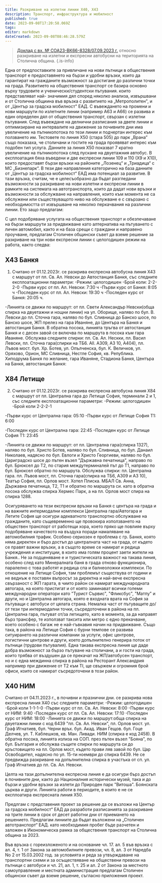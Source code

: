 ```yaml
---
title: Разкриване на излетни линии Х40, Х43
description: Транспорт, инфраструктура и мобилност
published: true
date: 2023-09-08T17:20:58.069Z
tags: 
editor: markdown
dateCreated: 2023-09-08T08:46:28.579Z
---
```


> [Доклад с вх. № СОА23-ВК66-8328/07.09.2023 г.](https://drive.google.com/file/d/1dKxoC5l5t6EgVoVAcrwUGX08GfxxLk8q/view?usp=drive_link) относно разкриване на излетни и експресни автобусни на територията на Столична община.
{.is-info}

Една от предпоставките за привличане на нови пътници в обществения транспорт е предоставянето на бързи и удобни връзки, които да гарантират на гражданите възможност за достигане до различни точки на града. Развитието на обществения транспорт се базира основно върху трудовите и ученически/студентски пътувания. които представляват най- значимия дял според няколко анализа, извършвани и от Столична общиина във връзка с развитието на „Метрополитен", и от „Център за градска мобилност" ЕАД. С въвеждането на промени и нови маршрути по излетните линии (например А63 и А66) се развива и един определен дял от обществения транспорт, свързан с излетни пътувания. След въвеждане на делнични разписания за двете линии и оптимизиране на интервалите на движение за почивните дни има увеличение на пътникопотока по тези линии и подчертан интерес към ползването им. Тестовете по линия Х50 (стара 505) до парк „Врана” също показаха, че столичани и гостите на града проявяват интерес към подобен тип услуга. Данните за линия Х50 показват 7 кратно увеличение на пътникопотока след пускане на двуетажния автобус. В експлоатация бяха въведени и две експресни линии 109 и 110 (Х9 и Х10), които предоставят бързи връзки на районите „Лозенец“ и „Триадица“ с МС „Бизнепарк“. В тези две направления категорично на база данните от „Център за градска мобилност“ ЕАД има потенциал за развитие. В тази връзка, считам, че е целесъобразно да бъдат разгледани възможности за разкриване на нови излетни и експресни линии в рамките на системата на автотранспорта, които да дадат нови връзки и възможности за обслужване на направления, които към момента не са обслужени или съществуващото ниво на обслужване е с свързано с необходимостта от извършване на няколко перкачвания на различни линии. Ето защо предлагам:

С цел подобряване услугата на обществения транспорт и обезпечаване на бързи маршрути за придвижване като алтернатива на пътуването с личен автомобил, както и на база срещи с граждани и направено проучване, предлагам Столичен общински съвет да вземе решение за разкриване на три нови експресни линии с целогодишен режим на работа, както следва:

## X43 Банкя
1. Считано от 01.12.2023г. се разкрива експресна автобусна линия Х43 с маршрут от пл. Св. Ал. Невски до Автостанция Банкя, със следните експлоатационни параметри: 
-Режим: целогодишен 
-Брой коли: 2-2-2-0 
-Първи курс от пл. Ал. Невски: 7:30 ч 
-Първи курс от Банкя: 8:05 ч 
-Последен курс от пл. Ал. Невски: 19:30 ч 
-Последен курс от Банкя: 20:05 ч. 

-Линията се движи по маршрут: от пл. Свети Александър Невски(обща спирка на двуетажни и нощни линии) на ул. Оборище, наляво по бул. В. Левски до пл. Сточна гара, наляво по бул. Сливница до Банско шосе, по Банско шосе, ЖП прелез на гара Иваняне, до Центъра на Банкя и автостанция Банкя. В обратна посока, линията тръгва от автостанция Банкя и с десен завой се включва по маршрута в посока към гара Иваняне. Обслужва следните спирки: пл. Св. Ал. Нескки, пл. Васил Левски, пл. Сточна гара(спирки на ТБ6. All. А309, АЗ 10, А404), пл. Лъвов мост. бул. Хр. Ботев, ул. Опълченска, бул. К. Величков, ул. Оряхово, Орион, МС Сливница, Нестле София, кв. Република. Хиподрума Банкя по желание, гара Иваняне, Стадиона Банкя, Центъра на Банкя, автостанция Банкя:

## X84 Летище
2. Считано от 01.12.2023г. се разкрива експресна автобусна линия Х84 с маршрут от пл. Централна гара до Летище София, терминали 2 и 1, със следните експлоатационни параметри: -Режим: целогодишен -Брой коли 2-2-2-1 

-Първи курс от Централна гара: 05:10 -Първи курс от Летище София Т1: 6:00 

-Последен курс от Централна гара: 22:45 -Последен курс от Летище София Т1: 23:45 

-Линията се движи по маршрут: от пл. Централна гара(спирка 1327), наляво по бул. Христо Ботев, наляво по бул. Сливница, по бул. Данаил Николаев, надясно по бул. Евлоги и Христо Георгиеви, наляво по бул. Цариградско шосе до пътен възел "Държавна печатница", направо по бул. Брюксел до Т2, по стария междутерминалей път до Т1, направо по бул. Брюксел обратно по маршрута. Обслужва спирки: пл. Централна гара. пл. Лъвов мост, пл. Сточна гара(спирка на ТБ6, А309 и АЗ 10), Театър София, пл. Орлов мост. Хотел Плиска. МБАЛ Св. Анна, Държавна печатница, Т2, Т1 и обратно по маршрута си. като в обратна посока обслужва спирка Хермес Парк, а на пл. Орлов мост спира на спирка 1288.

Осигуряването на тези експресни връзки на Банкя с центъра на града и на важните интермодални комплекси Централна гара/Автогара и Летите София ще осигури адекватното транспортно обслужване на гражданите, като същевременно ще провокира използването на обществен транспорт от работещи хора, което пряко ще повлияе върху подобряване качеството на въздуха поради намаляване на автомобилния трафик. Особено сериозен е проблема с гр. Банкя, която няма директен и бърз достъп до централната част на града, от където се правят важни връзки, а в същото време се намират и редица учреждения и институции, в които има голям процент заети жители на Банкя.. Не за подценяване е и туристическата важност на такава линия, особено след като Минералната баня в града отново функционира, паралелно с това работят и редица спа и балнеоложки комплекси. По отношение на Летище София, там проблемът съществува от години и не веднъж е поставян въпросът за директна и най-вече експресна свързаност с ЖП гарата, в чиито район се намират международната автогара, на която пристигат и от която заминават всички големи международни оператори като "Турист Сървис", "Фликсбус", "Матпу" и други, но и Централна автогара, която е входната врата на София за пътуващи с автобуси от цялата страна. Немалка част от пътуващите до/от тези три интермодални точки, съсредоточени в района на пл. Централна гара, пътуват от/за летището, като в момента, за да направят бърз трансфер, те използват таксита или метро с едно прекачване, което особено с багаж не е най-гъвкавия начин на придвижване. Също така, в района на Летище София с бурни темпове се развива ситуирането на различни компании за услуги, офис центрове, логистични центрове и други, което допълнително генерира поток от пътници (трудови пътувалия). Една такава експресна линия ще даде добра възможност за бързо пътуване на столичани, а и гости на града, които трябва от въздушен да се прекачат на ЖП/автобусен транспорт, но и с една междинна спирка в района на Ресторант Александрия например при движение от Т2 към TI, ще свържем и огромния брой офиси, които се намират съсредоточени в този район. 

## X40 НИМ
Считано от 04.11.2023 г., в почивни и празнични дни. се разкрива нова експресна линия Х40 със следните параметри: -Режим: целогодишен 
-Брой коли 1-1-1-0 
-Първи курс от пл. Св. Ал. Невски: 8:00 -Първи курс от НИМ: 9:40 -Последен курс от пл. Св. Ал. Невски: 17:10 
-Последен курс от НИМ: 18:00 
-Линията се движи по маршрут:обща спирка на двуетажни линии с код 6439 "пл. Св. Ал. Невски", пл. Орлов мост. ул. Граф Игнатиев, бул. Черни връх. бул. Акад. Иван Гещов. бул. Гоце Делчев, ул. Т. Каблешков, кв. Ман. Ливади. НИМ (спирка е код 2458). В обратна посока, линията излиза на СОП. през пътен възел "Бояна", по бул. България и обслужва същите спирки по маршрута си до кръстовището на пл. Орлов мост, където прави ляв завой по бул. Цар Освободител, надясно по ул. 15-ти ноември до спирка 6439. Не се предвижда разкриване на допълнителна спирка в участъка от сп. ул. Граф Игнатиев до пл. Св. Ал. Невски.

Целта на тази допълнителна експресна линия е да осигури бърз достъп в почивните дни, както до Националния исторически музей, така и до бързи и удобни връзки за излети до Природен парк "Витоша". Боянската църква и други. Линията работи в периодите, в които е не се експлоатира експресната линия Х50.

Предлгам с представения проект за решение да се възложи на Център за градска мобилност“ ЕАД да разработи разписанията за разкриване на трите линии в срок от десет работни дни от приемането на решението. Предлагам линиите да бъдат възложени на „Столичен автотранспорт“ ЕАД. като необходимия пробег бъде разчетен и заложен в Икономическа рамка за обществения транспорт на Столична община за 2023. 

Във връзка с гореизложеното и на основание чл. 17. ал. 5 във връзка с ал. 4, т. 1 от Закона за автомобилните превози, чл. 8, ал. 3 от Наредба No 2 от 15.03.2002 год. за условията и реда за утвърждаване на транспортни схеми и за осъществяване на обществени превози на пътници с автобуси и чл. 21, ал. 1, т. 25 и ал. 2 от Закона за местното самоуправление и местната администрация предлагам Столичен общински съвет да вземе решение, съгласно приложения проект.

